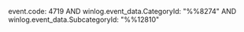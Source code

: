 event.code: 4719 AND winlog.event_data.CategoryId: "%%8274" AND winlog.event_data.SubcategoryId: "%%12810"
